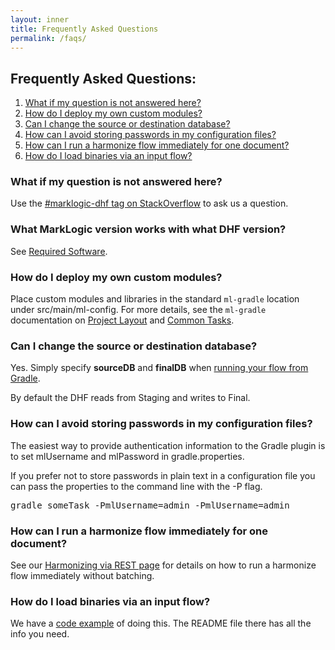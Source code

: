 ```yaml
---
layout: inner
title: Frequently Asked Questions
permalink: /faqs/
---
```


## Frequently Asked Questions:

1. [What if my question is not answered here?](#what-if-my-question-is-not-answered-here)
1. [How do I deploy my own custom modules?](#how-do-i-deploy-my-own-custom-modules)
1. [Can I change the source or destination database?](#can-i-change-the-source-or-destination-database)
1. [How can I avoid storing passwords in my configuration files?](#how-can-i-avoid-storing-passwords-in-my-configuration-files)
1. [How can I run a harmonize flow immediately for one document?](#how-can-i-run-a-harmonize-flow-immediately-for-one-document)
1. [How do I load binaries via an input flow?](#how-do-i-load-binaries-via-an-input-flow)

### What if my question is not answered here?
Use the [#marklogic-dhf tag on StackOverflow](https://stackoverflow.com/questions/ask?tags=marklogic-dhf) to ask us a question.

<bt>

### What MarkLogic version works with what DHF version?

See [Required Software]({{site.baseurl}}/understanding/upgrading).

### How do I deploy my own custom modules?

Place custom modules and libraries in the standard `ml-gradle` location under src/main/ml-config. For more details, see the `ml-gradle` documentation on [Project Layout](https://github.com/marklogic-community/ml-gradle/wiki/Project-layout) and [Common Tasks](https://github.com/marklogic-community/ml-gradle/wiki/Common-tasks#).

### Can I change the source or destination database?

Yes. Simply specify **sourceDB** and **finalDB** when [running your flow from Gradle](docs/gradletasks.md#hubrunflow).

By default the DHF reads from Staging and writes to Final.

### How can I avoid storing passwords in my configuration files?
The easiest way to provide authentication information to the Gradle plugin is to set mlUsername and mlPassword in gradle.properties.

If you prefer not to store passwords in plain text in a configuration file you can pass the properties to the command line with the -P flag.

<pre class="cmdline">
gradle someTask -PmlUsername=admin -PmlUsername=admin
</pre>

### How can I run a harmonize flow immediately for one document?
See our [Harmonizing via REST page](harmonize/rest.md) for details on how to run a harmonize flow immediately without batching.

### How do I load binaries via an input flow?

We have a [code example](https://github.com/marklogic/marklogic-data-hub/tree/master/examples/load-binaries) of doing this. The README file there has all the info you need.
